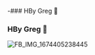 -### HBy Greg 👋
### HBy Greg 👋

<!--
**ReLiveChurch/ReliveChurch** is a ✨ _special_ ✨ repository because its `README.md` (this file) appears on your GitHub profile.

Here are some ideas to get you started:

- 🔭 I’m currently working on ...
- 🌱 I’m currently learning ...
- 👯 I’m looking to collaborate on ...
- 🤔 I’m looking for help with ...
- 💬 Ask me about ...
- 📫 How to reach me: ...
- 😄 Pronouns: ...
- ⚡ Fun fact: ...
-->
![FB_IMG_1674405238445](https://user-images.githubusercontent.com/123317569/213929724-b0eec89b-76bc-4825-966d-80a6212bc684.jpg)
